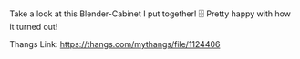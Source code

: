 Take a look at this Blender-Cabinet I put together! 🗄️ Pretty happy with how it turned out!

Thangs Link: https://thangs.com/mythangs/file/1124406
